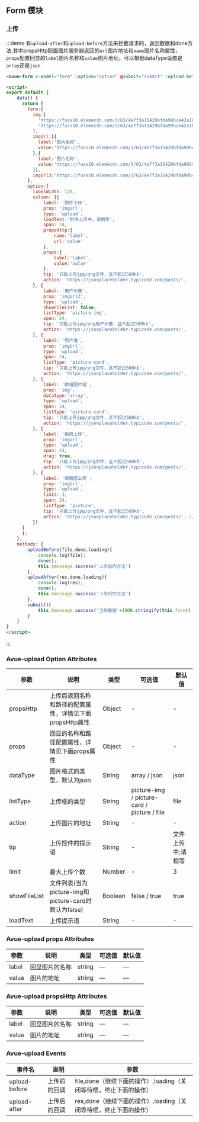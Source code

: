 <script>
export default {
    data() {
      return {
        form:{
          img:[
            'https://fuss10.elemecdn.com/3/63/4e7f3a15429bfda99bce42a18cdd1jpeg.jpeg?a=1',
            'https://fuss10.elemecdn.com/3/63/4e7f3a15429bfda99bce42a18cdd1jpeg.jpeg?a=2'
          ],
          imgUrl:[{
            label:'图片名称',
            value:'https://fuss10.elemecdn.com/3/63/4e7f3a15429bfda99bce42a18cdd1jpeg.jpeg?a=1'
          },{
            label:'图片名称',
            value:'https://fuss10.elemecdn.com/3/63/4e7f3a15429bfda99bce42a18cdd1jpeg.jpeg?a=2'
          }],
          imgUrl3:'https://fuss10.elemecdn.com/3/63/4e7f3a15429bfda99bce42a18cdd1jpeg.jpeg?a=3'
        },
        option:{
          labelWidth: 120,
          column: [{
              label: '附件上传',
              prop: 'imgUrl',
              type: 'upload',
              loadText:'附件上传中，请稍等',
              span: 24,
              propsHttp:{
                  name:'label',
                  url:'value'
              },
              props:{
                  label:'label',
                  value:'value'
              },
              tip: '只能上传jpg/png文件，且不超过500kb',
              action: 'https://jsonplaceholder.typicode.com/posts/',
          }, {
              label: '用户头像',
              prop: 'imgUrl3',
              type: 'upload',
              showFileList: false,
              listType: 'picture-img',
              span: 24,
              tip: '只能上传jpg/png用户头像，且不超过500kb',
              action: 'https://jsonplaceholder.typicode.com/posts/',
          }, {
              label: '照片墙',
              prop: 'imgUrl',
              type: 'upload',
              span: 24,
              listType: 'picture-card',
              tip: '只能上传jpg/png文件，且不超过500kb',
              action: 'https://jsonplaceholder.typicode.com/posts/',
          }, {
              label: '数组图片组',
              prop: 'img',
              dataType:'array',
              type: 'upload',
              span: 24,
              listType: 'picture-card',
              tip: '只能上传jpg/png文件，且不超过500kb',
              action: 'https://jsonplaceholder.typicode.com/posts/',
          }, {
              label: '拖拽上传',
              prop: 'imgUrl',
              type: 'upload',
              span: 24,
              drag: true,
              tip: '只能上传jpg/png文件，且不超过500kb',
              action: 'https://jsonplaceholder.typicode.com/posts/',
          }, {
              label: '缩略图上传',
              prop: 'imgUrl',
              type: 'upload',
              limit: 3,
              span: 24,
              listType: 'picture',
              tip: '只能上传jpg/png文件，且不超过500kb',
              action: 'https://jsonplaceholder.typicode.com/posts/', //上传图片地址
          }]
      }
      };
    },
    methods: {
        uploadBefore(file,done,loading){
            console.log(file);
            done();
            this.$message.success('上传前的方法')
        },
        uploadAfter(res,done,loading){
            console.log(res);
            done();
            this.$message.success('上传后的方法')
        },
        submit(){
            this.$message.success('当前数据'+JSON.stringify(this.form))
        }
    }
}
</script>
<style>

</style>

## Form 模块



### 上传

:::demo  有`upload-after`和`upload-before`方法来拦截请求的，返回数据和done方法,其中propsHttp配置图片服务器返回的`url`图片地址和`name`图片名称属性，`props`配置回显的`label`图片名称和`value`图片地址。可以根据dataType设置是`array`还是`json`
```html
<avue-form v-model="form" :option="option" @submit="submit" :upload-before="uploadBefore" :upload-after="uploadAfter"></avue-form>

<script>
export default {
    data() {
      return {
        form:{
          img:[
            'https://fuss10.elemecdn.com/3/63/4e7f3a15429bfda99bce42a18cdd1jpeg.jpeg?a=1',
            'https://fuss10.elemecdn.com/3/63/4e7f3a15429bfda99bce42a18cdd1jpeg.jpeg?a=2'
          ],
          imgUrl:[{
            label:'图片名称',
            value:'https://fuss10.elemecdn.com/3/63/4e7f3a15429bfda99bce42a18cdd1jpeg.jpeg?a=1'
          },{
            label:'图片名称',
            value:'https://fuss10.elemecdn.com/3/63/4e7f3a15429bfda99bce42a18cdd1jpeg.jpeg?a=2'
          }],
          imgUrl3:'https://fuss10.elemecdn.com/3/63/4e7f3a15429bfda99bce42a18cdd1jpeg.jpeg?a=3'
        },
        option:{
          labelWidth: 120,
          column: [{
              label: '附件上传',
              prop: 'imgUrl',
              type: 'upload',
              loadText:'附件上传中，请稍等',
              span: 24,
              propsHttp:{
                  name:'label',
                  url:'value'
              },
              props:{
                  label:'label',
                  value:'value'
              },
              tip: '只能上传jpg/png文件，且不超过500kb',
              action: 'https://jsonplaceholder.typicode.com/posts/',
          }, {
              label: '用户头像',
              prop: 'imgUrl3',
              type: 'upload',
              showFileList: false,
              listType: 'picture-img',
              span: 24,
              tip: '只能上传jpg/png用户头像，且不超过500kb',
              action: 'https://jsonplaceholder.typicode.com/posts/',
          }, {
              label: '照片墙',
              prop: 'imgUrl',
              type: 'upload',
              span: 24,
              listType: 'picture-card',
              tip: '只能上传jpg/png文件，且不超过500kb',
              action: 'https://jsonplaceholder.typicode.com/posts/',
          }, {
              label: '数组图片组',
              prop: 'img',
              dataType:'array',
              type: 'upload',
              span: 24,
              listType: 'picture-card',
              tip: '只能上传jpg/png文件，且不超过500kb',
              action: 'https://jsonplaceholder.typicode.com/posts/',
          }, {
              label: '拖拽上传',
              prop: 'imgUrl',
              type: 'upload',
              span: 24,
              drag: true,
              tip: '只能上传jpg/png文件，且不超过500kb',
              action: 'https://jsonplaceholder.typicode.com/posts/',
          }, {
              label: '缩略图上传',
              prop: 'imgUrl',
              type: 'upload',
              limit: 3,
              span: 24,
              listType: 'picture',
              tip: '只能上传jpg/png文件，且不超过500kb',
              action: 'https://jsonplaceholder.typicode.com/posts/', //上传图片地址
          }]
      }
      };
    },
    methods: {
        uploadBefore(file,done,loading){
            console.log(file);
            done();
            this.$message.success('上传前的方法')
        },
        uploadAfter(res,done,loading){
            console.log(res);
            done();
            this.$message.success('上传后的方法')
        },
        submit(){
            this.$message.success('当前数据'+JSON.stringify(this.form))
        }
    }
}
</script>
```
:::

### Avue-upload Option Attributes

| 参数      | 说明          | 类型      | 可选值                           | 默认值  |
|---------- |-------------- |---------- |--------------------------------  |-------- |
| propsHttp | 上传后返回名称和路径的配置属性，详情见下面propsHttp属性 | Object | -  | - |
| props | 回显的名称和路径配置属性，详情见下面props属性 | Object | -  | - |
| dataType | 图片格式的类型，默认为json | String | array / json | json |
| listType | 上传框的类型 | String | picture-img / picture-card / picture / file  | file |
| action | 上传图片的地址 | String | - | - |
| tip | 上传控件的提示语 | String | - | 文件上传中,请稍等 |
| limit | 最大上传个数 | Number | - | 3 |
| showFileList | 文件列表(当为picture-img和picture-card时默认为false) | Boolean | false / true | true |
| loadText | 上传提示语 | String | - | - |

### Avue-upload props Attributes

| 参数      | 说明          | 类型      | 可选值                           | 默认值  |
|---------- |-------------- |---------- |--------------------------------  |-------- |
| label | 回显图片的名称 | string| — | — |
| value | 图片的地址 | string | — | — |

### Avue-upload propsHttp Attributes

| 参数      | 说明          | 类型      | 可选值                           | 默认值  |
|---------- |-------------- |---------- |--------------------------------  |-------- |
| label | 回显图片的名称 | string| — | — |
| value | 图片的地址 | string | — | — |


### Avue-upload Events

| 事件名 | 说明 | 参数 |
| ---- | ---- | ---- |
| upload-before | 上传前的回调 | file,done（继续下面的操作）,loading（关闭等待框，终止下面的操作） |
| upload-after | 上传后的回调 | res,done（继续下面的操作）,loading（关闭等待框，终止下面的操作） |

